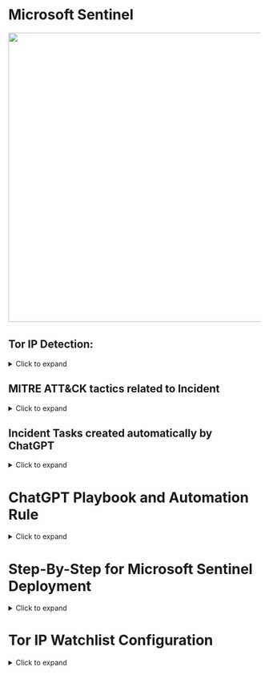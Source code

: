 # Microsoft Sentinel 
<img src="/Sentinel/Sent_arch" width="603" height="578">

## Tor IP Detection:
<details>
  <summary>Click to expand</summary>

### Detection Rule:
<img src="/Sentinel/r7.PNG" width="327" height="445">

### Detection Results with ChatGPT remediation guidance:
<img src="/Sentinel/r3.PNG">
</details>


## MITRE ATT&CK tactics related to Incident
<details>
  <summary>Click to expand</summary>
<img src="/Sentinel/r4.PNG">
</details>

## Incident Tasks created automatically by ChatGPT
<details>
  <summary>Click to expand</summary>
<img src="/Sentinel/r5.PNG">

---

<img src="/Sentinel/r6.PNG">
</details>

# ChatGPT Playbook and Automation Rule
<details>
  <summary>Click to expand</summary>
<img src="/Sentinel/r1.PNG">

---

<img src="/Sentinel/r2.PNG">

</details>

# Step-By-Step for Microsoft Sentinel Deployment

<details>
  <summary>Click to expand</summary>

## Step 1: Deploy Microsoft Sentinel
- Using the Microsoft Sentinel All In One for quick impletmentation
- https://github.com/Azure/Azure-Sentinel/tree/master/Tools/Sentinel-All-In-One

## Step 2: Configure Microsoft Sentinel
- Select the closest location, and choose a resource name 
- Limit 10 GB for daily ingestion 

<img src="/Sentinel/s5.PNG">

## Enable both options in settings and choose active directory
- Select **all** the choices in Content Hub and Data connectors

<img src="/Sentinel/s2.PNG">

## Enable scheduled alert and select all the severity
<img src="/Sentinel/s3.PNG">

## Here is a summary of the configuration
<img src="/Sentinel/s4.PNG">

## There will be errors occur for your deployment, related to invalid licence.
- It is still good to use even it said the deploymet failed.

<img src="/Sentinel/s6.PNG">

## Here is a quick look of Microsoft Sentinel
<img src="/Sentinel/s7.PNG">

</details>

# Tor IP Watchlist Configuration
<details>
  <summary>Click to expand</summary>

## Step 1: Enable both UEBA and Playbook permissions in Microsoft Sentinel setting
<img src="/Sentinel/s8.PNG">

---

<img src="/Sentinel/s9.PNG">

## Step 2: Create a new Watchlist
<img src="/Sentinel/s10.PNG">

## Step 3: Upload your custom Tor IP Watchlist
- Finshed the create
<img src="/Sentinel/s11.PNG">

## In KQL log, you can view all the IP address in your Watchlist
<img src="/Sentinel/s12.PNG">

</details>
